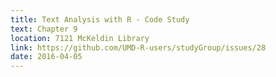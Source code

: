 ```yaml
---
title: Text Analysis with R - Code Study
text: Chapter 9
location: 7121 McKeldin Library 
link: https://github.com/UMD-R-users/studyGroup/issues/28
date: 2016-04-05
---
```

